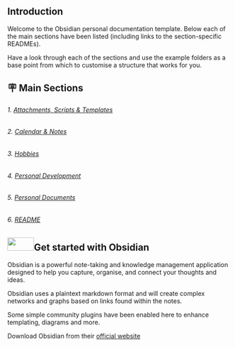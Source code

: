## Introduction
Welcome to the Obsidian personal documentation template.  Below each of the main sections have been listed (including links to the section-specific READMEs).

Have a look through each of the sections and use the example folders as a base point from which to customise a structure that works for you.

## 🪧 Main Sections
###### 1. [Attachments, Scripts & Templates](Attachments,%20Scripts%20&%20Templates/README.md)
###### 2. [Calendar & Notes](Calendar%20&%20Notes/README.md)
###### 3. [Hobbies](Hobbies/README.md)
###### 4. [Personal Development](Personal%20Development/README.md)
###### 5. [Personal Documents](Personal%20Documents/README.md)
###### 6. [README](Photos/README.md)

## <a href="https://obsidian.md"><img src="https://obsidian.md/images/2023-06-logo.png" width=60 height=30/></a>Get started with Obsidian
Obsidian is a powerful note-taking and knowledge management application designed to help you capture, organise, and connect your thoughts and ideas.

Obsidian uses a plaintext markdown format and will create complex networks and graphs based on links found within the notes.

Some simple community plugins have been enabled here to enhance templating, diagrams and more.

Download Obsidian from their [official website](https://obsidian.md)